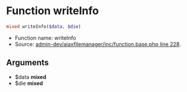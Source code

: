 Function writeInfo
===========================





```php
mixed writeInfo($data, $die)
```

* Function name: writeInfo
* Source: [admin-dev/ajaxfilemanager/inc/function.base.php line 228](https://github.com/PrestaShop/PrestaShop/blob/1.5.0.13/admin-dev/ajaxfilemanager/inc/function.base.php#L228).

Arguments
---------

* $data **mixed**
* $die **mixed**

